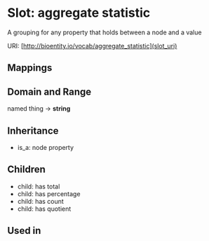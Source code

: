 # Slot: aggregate statistic


A grouping for any property that holds between a node and a value

URI: [http://bioentity.io/vocab/aggregate_statistic](slot_uri)
## Mappings

## Domain and Range

named thing -> **string**
## Inheritance

 *  is_a: node property
## Children

 *  child: has total
 *  child: has percentage
 *  child: has count
 *  child: has quotient
## Used in

